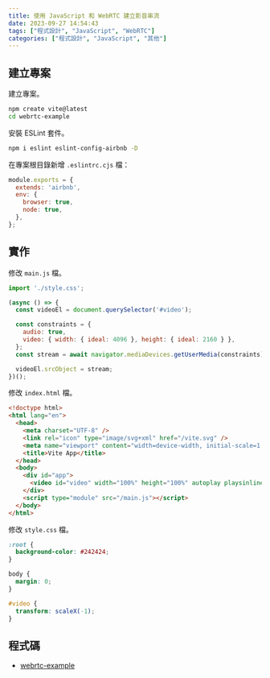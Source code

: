```yaml
---
title: 使用 JavaScript 和 WebRTC 建立影音串流
date: 2023-09-27 14:54:43
tags: ["程式設計", "JavaScript", "WebRTC"]
categories: ["程式設計", "JavaScript", "其他"]
---
```


## 建立專案

建立專案。

```bash
npm create vite@latest
cd webrtc-example
```

安裝 ESLint 套件。

```bash
npm i eslint eslint-config-airbnb -D
```

在專案根目錄新增 `.eslintrc.cjs` 檔：

```js
module.exports = {
  extends: 'airbnb',
  env: {
    browser: true,
    node: true,
  },
};
```

## 實作

修改 `main.js` 檔。

```js
import './style.css';

(async () => {
  const videoEl = document.querySelector('#video');

  const constraints = {
    audio: true,
    video: { width: { ideal: 4096 }, height: { ideal: 2160 } },
  };
  const stream = await navigator.mediaDevices.getUserMedia(constraints);

  videoEl.srcObject = stream;
})();
```

修改 `index.html` 檔。

```html
<!doctype html>
<html lang="en">
  <head>
    <meta charset="UTF-8" />
    <link rel="icon" type="image/svg+xml" href="/vite.svg" />
    <meta name="viewport" content="width=device-width, initial-scale=1.0" />
    <title>Vite App</title>
  </head>
  <body>
    <div id="app">
      <video id="video" width="100%" height="100%" autoplay playsinline />
    </div>
    <script type="module" src="/main.js"></script>
  </body>
</html>
```

修改 `style.css` 檔。

```css
:root {
  background-color: #242424;
}

body {
  margin: 0;
}

#video {
  transform: scaleX(-1);
}
```

## 程式碼

- [webrtc-example](https://github.com/memochou1993/webrtc-example)
